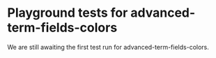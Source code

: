 # Playground tests for advanced-term-fields-colors
We are still awaiting the first test run for advanced-term-fields-colors.
